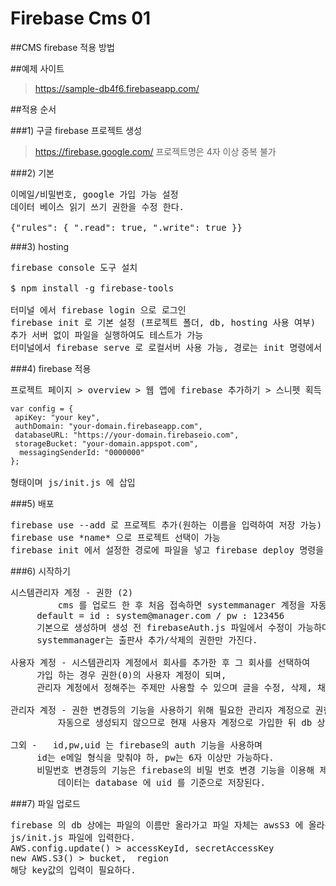 # Firebase Cms 01

##CMS firebase 적용 방법

##예제 사이트
>https://sample-db4f6.firebaseapp.com/

##적용 순서

###1) 구글 firebase 프로젝트 생성
>https://firebase.google.com/
>프로젝트명은 4자 이상 중복 불가

###2) 기본
<pre>
이메일/비밀번호, google 가입 가능 설정
데이터 베이스 읽기 쓰기 권한을 수정 한다.

{"rules": { ".read": true, ".write": true }}
</pre>

###3) hosting 
<pre>
firebase console 도구 설치

$ npm install -g firebase-tools

터미널 에서 firebase login 으로 로그인
firebase init 로 기본 설정 (프로젝트 폴더, db, hosting 사용 여부)
추가 서버 없이 파일을 실행하여도 테스트가 가능
터미널에서 firebase serve 로 로컬서버 사용 가능, 경로는 init 명령에서 선택한 폴더
</pre>

###4) firebase 적용
<pre>
프로젝트 페이지 > overview > 웹 앱에 firebase 추가하기 > 스니펫 획득
<code>
var config = {
 apiKey: "your key",
 authDomain: "your-domain.firebaseapp.com",
 databaseURL: "https://your-domain.firebaseio.com",
 storageBucket: "your-domain.appspot.com",
  messagingSenderId: "0000000"
};
</code>
형태이며 js/init.js 에 삽입
</pre>

###5) 배포
<pre>
firebase use --add 로 프로젝트 추가(원하는 이름을 입력하여 저장 가능)
firebase use *name* 으로 프로젝트 선택이 가능
firebase init 에서 설정한 경로에 파일을 넣고 firebase deploy 명령을 사용
</pre>

###6) 시작하기
<pre>
시스템관리자 계정 - 권한 (2)
    	 cms 를 업로드 한 후 처음 접속하면 systemmanager 계정을 자동으로 생성한다 
	 default = id : system@manager.com / pw : 123456 
  	 기본으로 생성하며 생성 전 firebaseAuth.js 파일에서 수정이 가능하다.
   	 systemmanager는 출판사 추가/삭제의 권한만 가진다.

사용자 계정 - 시스템관리자 계정에서 회사를 추가한 후 그 회사를 선택하여
  	 가입 하는 경우 권한(0)의 사용자 계정이 되며,
	 관리자 계정에서 정해주는 주제만 사용할 수 있으며 글을 수정, 삭제, 채팅 을 할 수 있다.

관리자 계정 - 권한 변경등의 기능을 사용하기 위해 필요한 관리자 계정으로 권한(1)을 가진다.
    	 자동으로 생성되지 않으므로 현재 사용자 계정으로 가입한 뒤 db 상에서 수동으로 권한을 부여해 줘야 한다.

그외 -   id,pw,uid 는 firebase의 auth 기능을 사용하며
   	 id는 e메일 형식을 맞춰야 하, pw는 6자 이상만 가능하다.
   	 비밀번호 변경등의 기능은 firebase의 비밀 번호 변경 기능을 이용해 제작해야 한다.
    	 데이터는 database 에 uid 를 기준으로 저장된다.
</pre>

###7) 파일 업로드
<pre>
firebase 의 db 상에는 파일의 이름만 올라가고 파일 자체는 awsS3 에 올라간다.
js/init.js 파일에 입력한다.
AWS.config.update() > accessKeyId, secretAccessKey 
new AWS.S3() > bucket,  region
해당 key값의 입력이 필요하다.
</pre>
